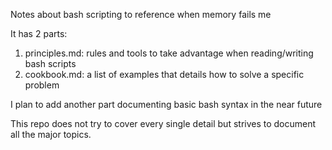 Notes about bash scripting to reference when memory fails me

It has 2 parts:

1. principles.md: rules and tools to take advantage when reading/writing bash scripts
2. cookbook.md: a list of examples that details how to solve a specific problem

I plan to add another part documenting basic bash syntax in the near future

This repo does not try to cover every single detail but strives to document all the major topics.
